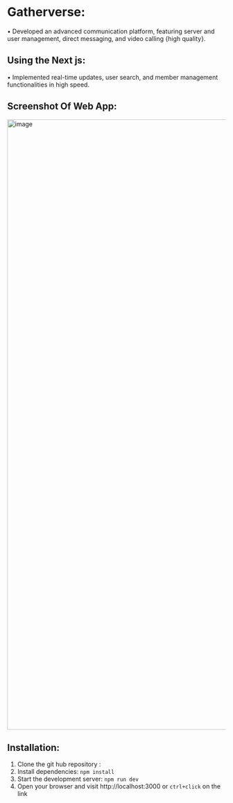 # Gatherverse:

• Developed an advanced communication platform, featuring server and user management, direct messaging, and video
calling {high quality}.

## Using the Next js:

• Implemented real-time updates, user search, and member management functionalities in high speed.

## Screenshot Of Web App:

 <img width="1408" alt="image" 
 src="https://utfs.io/f/mJvRnIkXEid5hKFM7btuSbW2FIKR9CTzktOLxgM7f5Gque3a">

  ## Installation:

 1. Clone the git hub repository :
 2. Install dependencies: `npm install`
 3. Start the development server: `npm run dev`
 4. Open your browser and visit http://localhost:3000 or `ctrl+click` on the link

